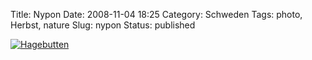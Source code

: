 Title: Nypon
Date: 2008-11-04 18:25
Category: Schweden
Tags: photo, Herbst, nature
Slug: nypon
Status: published

[![Hagebutten](/pic/svartnypon_s.jpg "Hagebutten")](/pic/svartnypon_l.jpg)

